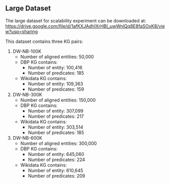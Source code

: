 ## Large Dataset
The large dataset for scalability experiment can be downloaded at: https://drive.google.com/file/d/1afKXJAdhIXrHBI_uwWnlQq8E8faSOxK8/view?usp=sharing

This dataset contains three KG pairs:

1. DW-NB-100K
   - Number of aligned entities: 50,000
   - DBP KG contains: 
     * Number of entity: 100,416 
     * Number of predicates: 185 
   - Wikidata KG contains:
     * Number of entity: 109,363 
     * Number of predicates: 159
2. DW-NB-300K
   - Number of aligned entities: 150,000
   - DBP KG contains: 
     * Number of entity: 307,099 
     * Number of predicates: 217 
   - Wikidata KG contains:
     * Number of entity: 303,514 
     * Number of predicates: 185
3. DW-NB-600K
   - Number of aligned entities: 300,000
   - DBP KG contains: 
     * Number of entity: 645,060 
     * Number of predicates: 224 
   - Wikidata KG contains:
     * Number of entity: 610,645 
     * Number of predicates: 209
